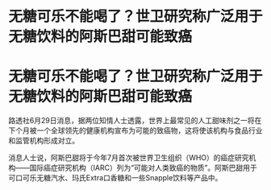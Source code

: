 # 无糖可乐不能喝了？世卫研究称广泛用于无糖饮料的阿斯巴甜可能致癌

# 无糖可乐不能喝了？世卫研究称广泛用于无糖饮料的阿斯巴甜可能致癌

路透社6月29日消息，据两位知情人士透露，世界上最常见的人工甜味剂之一将在下个月被一个全球领先的健康机构宣布为可能的致癌物，这将使该机构与食品行业和监管机构形成对立。

消息人士说，阿斯巴甜将于今年7月首次被世界卫生组织（WHO）的癌症研究机构——国际癌症研究机构（IARC）列为“可能对人类致癌的物质”。阿斯巴甜用于可口可乐无糖汽水、玛氏Extra口香糖和一些Snapple饮料等产品中。

